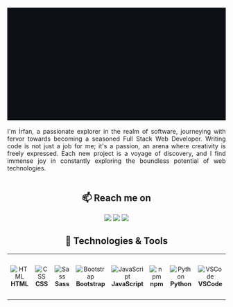 <p align="center">
  <img src="https://raw.githubusercontent.com/irfansubasi/irfansubasi/main/hello.gif">
</p>
<div align="justify">
I'm İrfan, a passionate explorer in the realm of software, journeying with fervor towards becoming a seasoned Full Stack Web Developer. Writing code is not just a job for me; it's a passion, an arena where creativity is freely expressed. Each new project is a voyage of discovery, and I find immense joy in constantly exploring the boundless potential of web technologies.
</div>
<br>


<h2  align="center">📫 Reach me on</h2>
<p align="center">
  <a target="_blank" href="mailto:irfannsubasi@gmail.com"><img src="https://img.shields.io/badge/Gmail-D14836?style=for-the-badge&logo=gmail&logoColor=white" height=25></a>
  <a target="_blank" href="https://www.linkedin.com/in/irfansubasi/"><img src="https://img.shields.io/badge/LinkedIn-0077B5?style=for-the-badge&logo=linkedin&logoColor=white" height=25 /></a>
  <a target="_blank" href="https://www.instagram.com/irfansubasii/"><img src="https://img.shields.io/badge/Instagram-E4405F?style=for-the-badge&logo=instagram&logoColor=white" height=25></a>
</p>
<h2  align="center">🔧 Technologies & Tools</h2>

<div align="center">
  <table>
    <tr>
      <td align="center" height="100" width="100"><img width="50" src="https://user-images.githubusercontent.com/25181517/192158954-f88b5814-d510-4564-b285-dff7d6400dad.png" alt="HTML"/><strong>HTML</strong></td>
      <td align="center" height="100" width="100"><img width="50" src="https://user-images.githubusercontent.com/25181517/183898674-75a4a1b1-f960-4ea9-abcb-637170a00a75.png" alt="CSS"/><strong>CSS</strong></td>
      <td align="center" height="100" width="100"><img width="50" src="https://user-images.githubusercontent.com/25181517/192158956-48192682-23d5-4bfc-9dfb-6511ade346bc.png" alt="Sass"/><strong>Sass</strong></td>
      <td align="center" height="100" width="100"><img width="50" src="https://user-images.githubusercontent.com/25181517/183898054-b3d693d4-dafb-4808-a509-bab54cf5de34.png" alt="Bootstrap"/><strong>Bootstrap</strong></td>
      <td align="center" height="100" width="100"><img width="50" src="https://user-images.githubusercontent.com/25181517/117447155-6a868a00-af3d-11eb-9cfe-245df15c9f3f.png" alt="JavaScript"/><strong>JavaScript</strong></td>
      <td align="center" height="100" width="100"><img width="50" src="https://user-images.githubusercontent.com/25181517/121401671-49102800-c959-11eb-9f6f-74d49a5e1774.png" alt="npm"/><strong>npm</strong></td>
      <td align="center" height="100" width="100"><img width="50" src="https://user-images.githubusercontent.com/25181517/183423507-c056a6f9-1ba8-4312-a350-19bcbc5a8697.png" alt="Python"/><strong>Python</strong></td>
      <td align="center" height="100" width="100"><img width="50" src="https://user-images.githubusercontent.com/25181517/192108891-d86b6220-e232-423a-bf5f-90903e6887c3.png" alt="VSCode"/><strong>VSCode</strong></td>
    </tr>
  </table>
</div>
